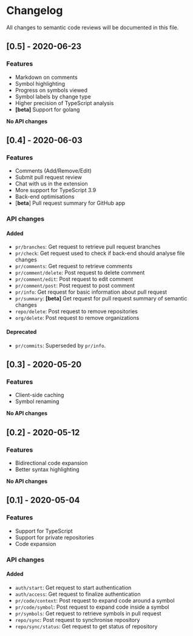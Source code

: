# Changelog
All changes to semantic code reviews will be documented in this file.

## [0.5] - 2020-06-23
### Features

- Markdown on comments
- Symbol highlighting
- Progress on symbols viewed
- Symbol labels by change type
- Higher precision of TypeScript analysis
- **[beta]** Support for golang

**No API changes**

## [0.4] - 2020-06-03
### Features

- Comments (Add/Remove/Edit)
- Submit pull request review
- Chat with us in the extension
- More support for TypeScript 3.9
- Back-end optimisations
- [**beta**] Pull request summary for GitHub app 

### API changes
#### Added
- `pr/branches`: Get request to retrieve pull request branches
- `pr/check`: Get request used to check if back-end should analyse file changes
- `pr/comments`: Get request to retrieve comments
- `pr/comment/delete`: Post request to delete comment
- `pr/comment/edit`: Post request to edit comment
- `pr/comment/post`: Post request to post comment
- `pr/info`: Get request for basic information about pull request
- `pr/summary`: **[beta]** Get request for pull request summary of semantic changes
- `repo/delete`: Post request to remove repositories
- `org/delete`: Post request to remove organizations

#### Deprecated
- `pr/commits`: Superseded by `pr/info`.

## [0.3] - 2020-05-20
### Features

- Client-side caching
- Symbol renaming

**No API changes**

## [0.2] - 2020-05-12
### Features

- Bidirectional code expansion
- Better syntax highlighting 

**No API changes**

## [0.1] - 2020-05-04
### Features

- Support for TypeScript
- Support for private repositories
- Code expansion

### API changes
#### Added
- `auth/start`: Get request to start authentication
- `auth/access`: Get request to finalize authentication
- `pr/code/context`: Post request to expand code around a symbol
- `pr/code/symbol`: Post request to expand code inside a symbol
- `pr/symbols`: Get request to retrieve symbols in pull request
- `repo/sync`: Post request to synchronise repository
- `repo/sync/status`: Get request to get status of repository
